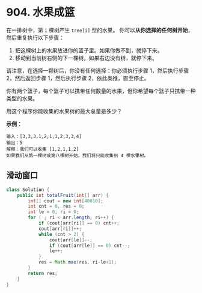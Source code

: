 # 904. 水果成篮

在一排树中，第 `i` 棵树产生 `tree[i]` 型的水果。
你可以**从你选择的任何树开始**，然后重复执行以下步骤：

1. 把这棵树上的水果放进你的篮子里。如果你做不到，就停下来。
2. 移动到当前树右侧的下一棵树。如果右边没有树，就停下来。

请注意，在选择一颗树后，你没有任何选择：你必须执行步骤 1，然后执行步骤 2，然后返回步骤 1，然后执行步骤 2，依此类推，直至停止。

你有两个篮子，每个篮子可以携带任何数量的水果，但你希望每个篮子只携带一种类型的水果。

用这个程序你能收集的水果树的最大总量是多少？

**示例：**

```
输入：[3,3,3,1,2,1,1,2,3,3,4]
输出：5
解释：我们可以收集 [1,2,1,1,2]
如果我们从第一棵树或第八棵树开始，我们将只能收集到 4 棵水果树。
```



## 滑动窗口

```java
class Solution {
    public int totalFruit(int[] arr) {
        int[] cout = new int[40010];
        int cnt = 0, res = 0;
        int le = 0, ri = 0;
        for ( ; ri < arr.length; ri++) {
            if (cout[arr[ri]] == 0) cnt++;
            cout[arr[ri]]++;
            while (cnt > 2) {
                cout[arr[le]]--;
                if (cout[arr[le]] == 0) cnt--;
                le++;
            }
            res = Math.max(res, ri-le+1);
        }
        return res;
    }
}
```

